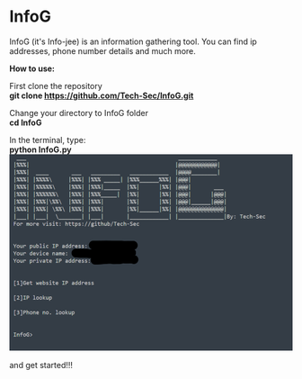 # InfoG
InfoG (it's Info-jee) is an information gathering tool. You can find ip addresses, phone number details and much more.


**How to use:**

First clone the repository\
**git clone https://github.com/Tech-Sec/InfoG.git**

Change your directory to InfoG  folder\
**cd InfoG**

In the terminal, type:\
**python InfoG.py**\
![](img_1.png)

and get started!!!

